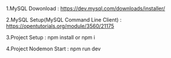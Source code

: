 1.MySQL Dowonload : https://dev.mysql.com/downloads/installer/

2.MySQL Setup(MySQL Command Line Client) : https://opentutorials.org/module/3560/21175

3.Project Setup : npm install or npm i

4.Project Nodemon Start : npm run dev
